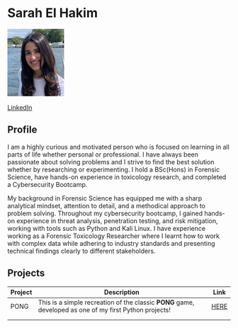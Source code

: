 # Sarah El Hakim

![Profile Picture](Profile.jpg)

[LinkedIn](https://www.linkedin.com/in/sarah-el-hakim-331135229)

## Profile

I am a highly curious and motivated person who is focused on learning in all parts of life whether personal or professional. I have always been passionate about solving problems and I strive to find the best solution whether by researching or experimenting. I hold a BSc(Hons) in Forensic Science, have hands-on experience in toxicology research, and completed a Cybersecurity Bootcamp. 

My background in Forensic Science has equipped me with a sharp analytical mindset, attention to detail, and a methodical approach to problem solving. Throughout my cybersecurity bootcamp, I gained hands-on experience in threat analysis, penetration testing, and risk mitigation, working with tools such as Python and Kali Linux. I have experience working as a Forensic Toxicology Researcher where I learnt how to work with complex data while adhering to industry standards and presenting technical findings clearly to different stakeholders. 

## Projects

| **Project** | **Description**                                                                                         | **Link**                                     |
|-------------|---------------------------------------------------------------------------------------------------------|----------------------------------------------|
| PONG        | This is a simple recreation of the classic **PONG** game, developed as one of my first Python projects! | [HERE](https://github.com/SarahElHakim/Pong) |
|             |                                                                                                         |                                              |
|             |                                                                                                         |                                              |